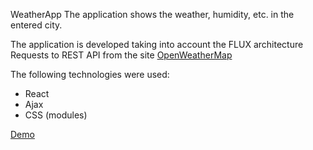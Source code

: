 WeatherApp
The application shows the weather, humidity, etc. in the entered city.

The application is developed taking into account the FLUX architecture Requests to REST API from the site <a href="https://openweathermap.org/current#data">OpenWeatherMap<a>

The following technologies were used:

- React
- Ajax
- CSS (modules)

<a href ="https://kirill-syslov.github.io/WeatherApp/">Demo<a>
